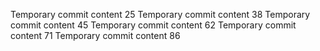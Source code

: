 Temporary commit content 25
Temporary commit content 38
Temporary commit content 45
Temporary commit content 62
Temporary commit content 71
Temporary commit content 86
